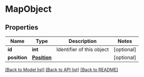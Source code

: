 # MapObject

## Properties
Name | Type | Description | Notes
------------ | ------------- | ------------- | -------------
**id** | **int** | Identifier of this object | [optional] 
**position** | [**Position**](Position.md) |  | [optional] 

[[Back to Model list]](../README.md#documentation-for-models) [[Back to API list]](../README.md#documentation-for-api-endpoints) [[Back to README]](../README.md)


